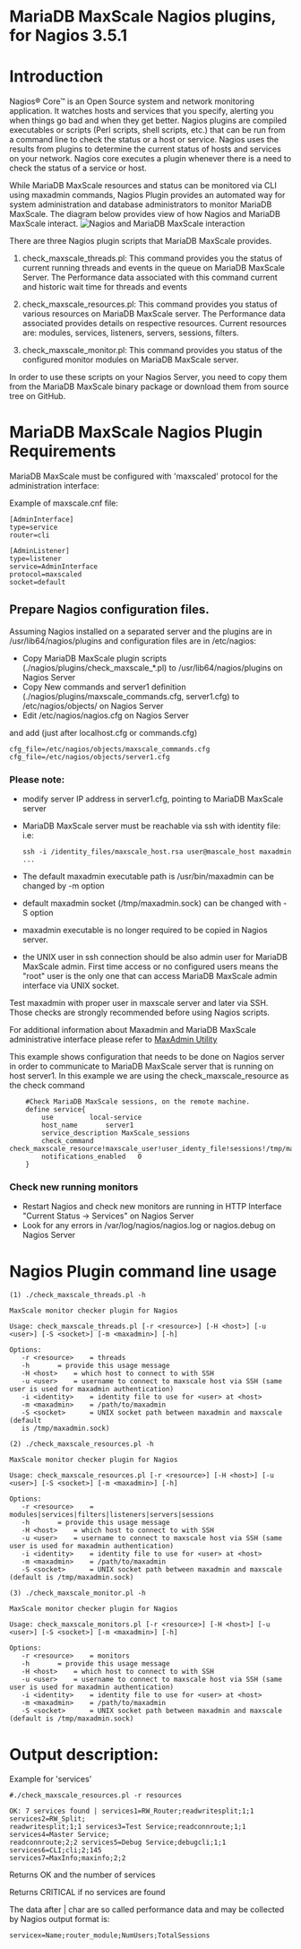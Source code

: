 # MariaDB MaxScale Nagios plugins, for Nagios 3.5.1

# Introduction

Nagios® Core™ is an Open Source system and network monitoring application.
It watches hosts and services that you specify, alerting you when things go bad
and when they get better.
Nagios plugins are compiled executables or scripts (Perl scripts, shell scripts, etc.)
that can be run from a command line to check the status or a host or service.
Nagios uses the results from plugins to determine the current status of hosts and
services on your network.
Nagios core executes a plugin whenever there is a need to check the status
of a service or host. 

While MariaDB MaxScale resources and status can be monitored via CLI using
maxadmin commands, Nagios Plugin provides an automated way for system administration
and database administrators to monitor MariaDB MaxScale.
The diagram below provides view of how Nagios and MariaDB MaxScale interact.
![Nagios and MariaDB MaxScale interaction](images/HowMaxScaleWorksWithNagios.png)


There are three Nagios plugin scripts that MariaDB MaxScale provides.

1. check_maxscale_threads.pl: This command provides you the status of current running
threads and events in the queue on MariaDB MaxScale Server.
The Performance data associated with this command current and historic wait time for threads and events

2. check_maxscale_resources.pl: This command provides you status of various resources
on MariaDB MaxScale server. The Performance data associated provides
details on respective resources.
Current resources are: modules, services, listeners, servers, sessions, filters.

3. check_maxscale_monitor.pl: This command provides you status of the configured
monitor modules on MariaDB MaxScale server. 

In order to use these scripts on your Nagios Server, you need to copy them
from the MariaDB MaxScale binary package or download them from source tree on GitHub.

# MariaDB MaxScale Nagios Plugin Requirements

MariaDB MaxScale must be configured with 'maxscaled' protocol for the administration interface:

Example of maxscale.cnf file:

```
[AdminInterface]
type=service
router=cli

[AdminListener]
type=listener
service=AdminInterface
protocol=maxscaled
socket=default
```

## Prepare Nagios configuration files.

Assuming Nagios installed on a separated server and the plugins are
in /usr/lib64/nagios/plugins and configuration files are in /etc/nagios:

* Copy MariaDB MaxScale plugin scripts (./nagios/plugins/check_maxscale_*.pl)
to /usr/lib64/nagios/plugins on Nagios Server
* Copy New commands and server1 definition (./nagios/plugins/maxscale_commands.cfg, server1.cfg)
to /etc/nagios/objects/ on Nagios Server
* Edit /etc/nagios/nagios.cfg on Nagios Server

and add (just after localhost.cfg or commands.cfg)

```
cfg_file=/etc/nagios/objects/maxscale_commands.cfg
cfg_file=/etc/nagios/objects/server1.cfg
```

### Please note:
- modify server IP address in server1.cfg, pointing to MariaDB MaxScale server
- MariaDB MaxScale server must be reachable via ssh with identity file: i.e:

  `ssh -i /identity_files/maxscale_host.rsa user@mascale_host maxadmin ...`

- The default maxadmin executable path is /usr/bin/maxadmin can be changed by -m option
- default maxadmin socket (/tmp/maxadmin.sock) can be changed with -S option
- maxadmin executable is no longer required to be copied in Nagios server.
- the UNIX user in ssh connection should be also admin user for MariaDB MaxScale admin.
First time access or no configured users means the "root" user is the only one that can access
MariaDB MaxScale admin interface via UNIX socket.

Test maxadmin with proper user in maxscale server and later via SSH.
Those checks are strongly recommended before using Nagios scripts.

For additional information about Maxadmin and MariaDB MaxScale administrative interface
please refer to [MaxAdmin Utility](../Reference/MaxAdmin.md)

This example shows configuration that needs to be done on Nagios server in order to
communicate to MariaDB MaxScale server that is running on host server1.
In this example we are using the check_maxscale_resource as the check command

```
	#Check MariaDB MaxScale sessions, on the remote machine.
	define service{
		use			local-service
		host_name		server1
		service_description	MaxScale_sessions
		check_command		check_maxscale_resource!maxscale_user!user_identy_file!sessions!/tmp/maxadmin.sock!/path_to/maxadmin
		notifications_enabled	0
	}
```

### Check new running monitors
* Restart Nagios and check new monitors are running in HTTP Interface
"Current Status -> Services" on Nagios Server
* Look for any errors in /var/log/nagios/nagios.log or nagios.debug on Nagios Server

# Nagios Plugin command line usage

	(1) ./check_maxscale_threads.pl -h

	MaxScale monitor checker plugin for Nagios

	Usage: check_maxscale_threads.pl [-r <resource>] [-H <host>] [-u <user>] [-S <socket>] [-m <maxadmin>] [-h]

	Options:
       -r <resource>	= threads
       -h		= provide this usage message
       -H <host>	= which host to connect to with SSH
       -u <user>	= username to connect to maxscale host via SSH (same user is used for maxadmin authentication)
       -i <identity>	= identity file to use for <user> at <host>
       -m <maxadmin>	= /path/to/maxadmin
       -S <socket>      = UNIX socket path between maxadmin and maxscale (default
       is /tmp/maxadmin.sock)

	(2) ./check_maxscale_resources.pl -h

	MaxScale monitor checker plugin for Nagios

	Usage: check_maxscale_resources.pl [-r <resource>] [-H <host>] [-u <user>] [-S <socket>] [-m <maxadmin>] [-h]

	Options:
       -r <resource>	= modules|services|filters|listeners|servers|sessions
       -h		= provide this usage message
       -H <host>	= which host to connect to with SSH
       -u <user>	= username to connect to maxscale host via SSH (same user is used for maxadmin authentication)
       -i <identity>	= identity file to use for <user> at <host>
       -m <maxadmin>	= /path/to/maxadmin
       -S <socket>      = UNIX socket path between maxadmin and maxscale (default is /tmp/maxadmin.sock)

	(3) ./check_maxscale_monitor.pl -h

	MaxScale monitor checker plugin for Nagios

	Usage: check_maxscale_monitors.pl [-r <resource>] [-H <host>] [-u <user>] [-S <socket>] [-m <maxadmin>] [-h]

	Options:
       -r <resource>	= monitors
       -h		= provide this usage message
       -H <host>	= which host to connect to with SSH
       -u <user>	= username to connect to maxscale host via SSH (same user is used for maxadmin authentication)
       -i <identity>	= identity file to use for <user> at <host>
       -m <maxadmin>	= /path/to/maxadmin
       -S <socket>      = UNIX socket path between maxadmin and maxscale (default is /tmp/maxadmin.sock)

# Output description:

Example for 'services'

```
#./check_maxscale_resources.pl -r resources

OK: 7 services found | services1=RW_Router;readwritesplit;1;1 services2=RW_Split;
readwritesplit;1;1 services3=Test Service;readconnroute;1;1 services4=Master Service;
readconnroute;2;2 services5=Debug Service;debugcli;1;1 services6=CLI;cli;2;145
services7=MaxInfo;maxinfo;2;2
```

Returns OK and the number of services

Returns CRITICAL if no services are found

The data after | char are so called performance data and may be collected by Nagios
output format is:

```
servicex=Name;router_module;NumUsers;TotalSessions
```
